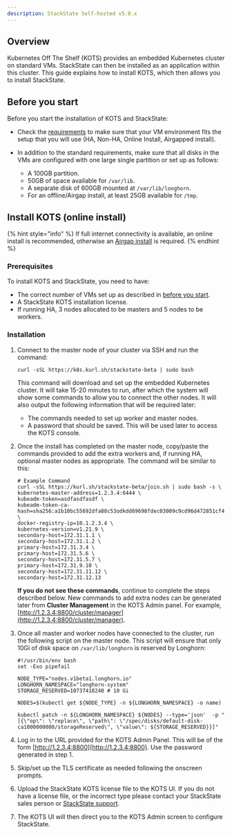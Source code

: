 ```yaml
---
description: StackState Self-hosted v5.0.x 
---
```


## Overview 

Kubernetes Off The Shelf (KOTS) provides an embedded Kubernetes cluster on standard VMs. StackState can then be installed as an application within this cluster. This guide explains how to install KOTS, which then allows you to install StackState.

## Before you start

Before you start the installation of KOTS and StackState:

* Check the [requirements](/setup/install-stackstate/requirements.md#kots) to make sure that your VM environment fits the setup that you will use (HA, Non-HA, Online Install, Airgapped install).
* In addition to the standard requirements, make sure that all disks in the VMs are configured with one large single partition or set up as follows:

  - A 100GB partition.
  - 50GB of space available for `/var/lib`.
  - A separate disk of 600GB mounted at `/var/lib/longhorn`.
  - For an offline/Airgap install, at least 25GB available for `/tmp`.

## Install KOTS (online install)

{% hint style="info" %}
If full internet connectivity is available, an online install is recommended, otherwise an [Airgap install](/setup/install-stackstate/kots-install/install_stackstate_airgap.md) is required.
{% endhint %}

### Prerequisites

To install KOTS and StackState, you need to have:

- The correct number of VMs set up as described in [before you start](#before-you-start).
- A StackState KOTS installation license.
- If running HA, 3 nodes allocated to be masters and 5 nodes to be workers.

### Installation

1. Connect to the master node of your cluster via SSH and run the command:
    ```
    curl -sSL https://k8s.kurl.sh/stackstate-beta | sudo bash
    ```

    This command will download and set up the embedded Kubernetes cluster. It will take 15-20 minutes to run, after which the system will show some commands to allow you to connect the other nodes. It will also output the following information that will be required later:
      * The commands needed to set up worker and master nodes.
      * A password that should be saved. This will be used later to access the KOTS console.

1. Once the install has completed on the master node, copy/paste the commands provided to add the extra workers and, if running HA, optional master nodes as appropriate. The command will be similar to this:
    ```
    # Example Command
    curl -sSL https://kurl.sh/stackstate-beta/join.sh | sudo bash -s \
    kubernetes-master-address=1.2.3.4:6444 \
    kubeadm-token=asdfasdfasdf \
    kubeadm-token-ca-hash=sha256:a1b10bc55692dfa88c53odkdd69698fdec03009c9cd96d472851cf43f0a \
    docker-registry-ip=10.1.2.3.4 \
    kubernetes-version=v1.21.9 \
    secondary-host=172.31.1.1 \
    secondary-host=172.31.1.2 \
    primary-host=172.31.3.4 \
    primary-host=172.31.5.6 \
    secondary-host=172.31.5.7 \
    primary-host=172.31.9.10 \
    secondary-host=172.31.11.12 \
    secondary-host=172.31.12.13
    ```  

    **If you do not see these commands**, continue to complete the steps described below. New commands to add extra nodes can be generated later from **Cluster Management** in the KOTS Admin panel. For example, [http://1.2.3.4:8800/cluster/manager](http://1.2.3.4:8800/cluster/manager).

1. Once all master and worker nodes have connected to the cluster, run the following script on the master node. This script will ensure that only 10Gi of disk space on `/var/lib/longhorn` is reserved by Longhorn:
    ```
    #!/usr/bin/env bash
    set -Exo pipefail

    NODE_TYPE="nodes.v1beta1.longhorn.io"
    LONGHORN_NAMESPACE="longhorn-system"
    STORAGE_RESERVED=10737418240 # 10 Gi

    NODES=$(kubectl get ${NODE_TYPE} -n ${LONGHORN_NAMESPACE} -o name)

    kubectl patch -n ${LONGHORN_NAMESPACE} ${NODES} --type='json'  -p "[{\"op\": \"replace\", \"path\": \"/spec/disks/default-disk-ca1000000000/storageReserved\", \"value\": ${STORAGE_RESERVED}}]"
    ```
  
1. Log in to the URL provided for the KOTS Admin Panel. This will be of the form [http://1.2.3.4:8800](http://1.2.3.4:8800). Use the password generated in step 1.

1. Skip/set up the TLS certificate as needed following the onscreen prompts.

1. Upload the StackState KOTS license file to the KOTS UI. If you do not have a license file, or the incorrect type please contact your StackState sales person or [StackState support](https://support.stackstate.com/).

1. The KOTS UI will then direct you to the KOTS Admin screen to configure StackState.


   



